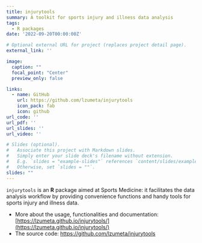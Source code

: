 ```yaml
---
title: injurytools
summary: A toolkit for sports injury and illness data analysis
tags:
  - R packages
date: '2022-09-20T00:00:00Z'

# Optional external URL for project (replaces project detail page).
external_link: ''

image:
  caption: ""
  focal_point: "Center"
  preview_only: false

links:
  - name: GitHub
    url: https://github.com/lzumeta/injurytools
    icon_pack: fab
    icon: github
url_code: ''
url_pdf: ''
url_slides: ''
url_video: ''

# Slides (optional).
#   Associate this project with Markdown slides.
#   Simply enter your slide deck's filename without extension.
#   E.g. `slides = "example-slides"` references `content/slides/example-slides.md`.
#   Otherwise, set `slides = ""`.
slides: ""
---
```


`injurytools` is an **R** package aimed at Sports Medicine: it facilitates the data analysis workflow by providing convenience functions and handy tools for sports injury and illness data.

- More about the usage, functionalities and documentation: [https://lzumeta.github.io/injurytools/](https://lzumeta.github.io/injurytools/)
- The source code: https://github.com/lzumeta/injurytools

